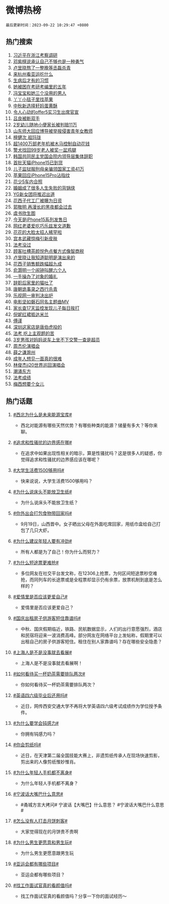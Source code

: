 # 微博热榜

`最后更新时间：2023-09-22 10:29:47 +0800`

## 热门搜索

1. [习近平在浙江考察调研](https://m.weibo.cn/search?containerid=100103type%3D1%26t%3D10%26q%3D%23%E4%B9%A0%E8%BF%91%E5%B9%B3%E5%9C%A8%E6%B5%99%E6%B1%9F%E8%80%83%E5%AF%9F%E8%B0%83%E7%A0%94%23&stream_entry_id=51&isnewpage=1&extparam=seat%3D1%26cate%3D10103%26q%3D%2523%25E4%25B9%25A0%25E8%25BF%2591%25E5%25B9%25B3%25E5%259C%25A8%25E6%25B5%2599%25E6%25B1%259F%25E8%2580%2583%25E5%25AF%259F%25E8%25B0%2583%25E7%25A0%2594%2523%26pos%3D0%26stream_entry_id%3D51%26c_type%3D51%26dgr%3D0%26filter_type%3Drealtimehot%26display_time%3D1695349786%26pre_seqid%3D1695349786060027387194)
1. [邓紫棋说承认自己不够也是一种勇气](https://m.weibo.cn/search?containerid=100103type%3D1%26t%3D10%26q%3D%23%E9%82%93%E7%B4%AB%E6%A3%8B%E8%AF%B4%E6%89%BF%E8%AE%A4%E8%87%AA%E5%B7%B1%E4%B8%8D%E5%A4%9F%E4%B9%9F%E6%98%AF%E4%B8%80%E7%A7%8D%E5%8B%87%E6%B0%94%23&stream_entry_id=31&isnewpage=1&extparam=seat%3D1%26lcate%3D5001%26flag%3D1%26pos%3D0%26stream_entry_id%3D31%26c_type%3D31%26dgr%3D0%26realpos%3D1%26q%3D%2523%25E9%2582%2593%25E7%25B4%25AB%25E6%25A3%258B%25E8%25AF%25B4%25E6%2589%25BF%25E8%25AE%25A4%25E8%2587%25AA%25E5%25B7%25B1%25E4%25B8%258D%25E5%25A4%259F%25E4%25B9%259F%25E6%2598%25AF%25E4%25B8%2580%25E7%25A7%258D%25E5%258B%2587%25E6%25B0%2594%2523%26band_rank%3D1%26cate%3D5001%26filter_type%3Drealtimehot%26display_time%3D1695349786%26pre_seqid%3D1695349786060027387194)
1. [卢昱晓熬了一整晚等丞磊杀青](https://m.weibo.cn/search?containerid=100103type%3D1%26t%3D10%26q%3D%23%E5%8D%A2%E6%98%B1%E6%99%93%E7%86%AC%E4%BA%86%E4%B8%80%E6%95%B4%E6%99%9A%E7%AD%89%E4%B8%9E%E7%A3%8A%E6%9D%80%E9%9D%92%23&stream_entry_id=31&isnewpage=1&extparam=seat%3D1%26lcate%3D5001%26flag%3D0%26pos%3D1%26stream_entry_id%3D31%26c_type%3D31%26dgr%3D0%26realpos%3D2%26q%3D%2523%25E5%258D%25A2%25E6%2598%25B1%25E6%2599%2593%25E7%2586%25AC%25E4%25BA%2586%25E4%25B8%2580%25E6%2595%25B4%25E6%2599%259A%25E7%25AD%2589%25E4%25B8%259E%25E7%25A3%258A%25E6%259D%2580%25E9%259D%2592%2523%26band_rank%3D2%26cate%3D5001%26filter_type%3Drealtimehot%26display_time%3D1695349786%26pre_seqid%3D1695349786060027387194)
1. [来杭州看亚运吃什么](https://m.weibo.cn/search?containerid=100103type%3D1%26t%3D10%26q%3D%23%E6%9D%A5%E6%9D%AD%E5%B7%9E%E7%9C%8B%E4%BA%9A%E8%BF%90%E5%90%83%E4%BB%80%E4%B9%88%23&stream_entry_id=31&isnewpage=1&extparam=seat%3D1%26lcate%3D5001%26flag%3D0%26pos%3D2%26stream_entry_id%3D31%26c_type%3D31%26dgr%3D0%26realpos%3D3%26q%3D%2523%25E6%259D%25A5%25E6%259D%25AD%25E5%25B7%259E%25E7%259C%258B%25E4%25BA%259A%25E8%25BF%2590%25E5%2590%2583%25E4%25BB%2580%25E4%25B9%2588%2523%26band_rank%3D3%26cate%3D5001%26filter_type%3Drealtimehot%26display_time%3D1695349786%26pre_seqid%3D1695349786060027387194)
1. [生病后才有的习惯](https://m.weibo.cn/search?containerid=100103type%3D1%26t%3D10%26q%3D%23%E7%94%9F%E7%97%85%E5%90%8E%E6%89%8D%E6%9C%89%E7%9A%84%E4%B9%A0%E6%83%AF%23&stream_entry_id=31&isnewpage=1&extparam=seat%3D1%26lcate%3D5001%26pos%3D3%26stream_entry_id%3D31%26c_type%3D31%26dgr%3D0%26topic_ad%3D1%26cate%3D5001%26adid%3D205023%26q%3D%2523%25E7%2594%259F%25E7%2597%2585%25E5%2590%258E%25E6%2589%258D%25E6%259C%2589%25E7%259A%2584%25E4%25B9%25A0%25E6%2583%25AF%2523%26band_rank%3D4%26is_ad_pos%3D1%26filter_type%3Drealtimehot%26display_time%3D1695349786%26pre_seqid%3D1695349786060027387194)
1. [她被困在考研考编里的五年](https://m.weibo.cn/search?containerid=100103type%3D1%26t%3D10%26q%3D%23%E5%A5%B9%E8%A2%AB%E5%9B%B0%E5%9C%A8%E8%80%83%E7%A0%94%E8%80%83%E7%BC%96%E9%87%8C%E7%9A%84%E4%BA%94%E5%B9%B4%23&stream_entry_id=31&isnewpage=1&extparam=seat%3D1%26lcate%3D5001%26flag%3D16%26pos%3D4%26stream_entry_id%3D31%26c_type%3D31%26dgr%3D0%26realpos%3D4%26q%3D%2523%25E5%25A5%25B9%25E8%25A2%25AB%25E5%259B%25B0%25E5%259C%25A8%25E8%2580%2583%25E7%25A0%2594%25E8%2580%2583%25E7%25BC%2596%25E9%2587%258C%25E7%259A%2584%25E4%25BA%2594%25E5%25B9%25B4%2523%26band_rank%3D4%26cate%3D5001%26filter_type%3Drealtimehot%26display_time%3D1695349786%26pre_seqid%3D1695349786060027387194)
1. [冯宝宝和她三个没用的男人](https://m.weibo.cn/search?containerid=100103type%3D1%26t%3D10%26q%3D%23%E5%86%AF%E5%AE%9D%E5%AE%9D%E5%92%8C%E5%A5%B9%E4%B8%89%E4%B8%AA%E6%B2%A1%E7%94%A8%E7%9A%84%E7%94%B7%E4%BA%BA%23&stream_entry_id=31&isnewpage=1&extparam=seat%3D1%26lcate%3D5001%26flag%3D1%26pos%3D5%26stream_entry_id%3D31%26c_type%3D31%26dgr%3D0%26realpos%3D5%26q%3D%2523%25E5%2586%25AF%25E5%25AE%259D%25E5%25AE%259D%25E5%2592%258C%25E5%25A5%25B9%25E4%25B8%2589%25E4%25B8%25AA%25E6%25B2%25A1%25E7%2594%25A8%25E7%259A%2584%25E7%2594%25B7%25E4%25BA%25BA%2523%26band_rank%3D5%26cate%3D5001%26filter_type%3Drealtimehot%26display_time%3D1695349786%26pre_seqid%3D1695349786060027387194)
1. [丫丫小毯子里找苹果](https://m.weibo.cn/search?containerid=100103type%3D1%26t%3D10%26q%3D%23%E4%B8%AB%E4%B8%AB%E5%B0%8F%E6%AF%AF%E5%AD%90%E9%87%8C%E6%89%BE%E8%8B%B9%E6%9E%9C%23&stream_entry_id=31&isnewpage=1&extparam=seat%3D1%26lcate%3D5001%26flag%3D32768%26pos%3D6%26stream_entry_id%3D31%26c_type%3D31%26dgr%3D0%26realpos%3D6%26q%3D%2523%25E4%25B8%25AB%25E4%25B8%25AB%25E5%25B0%258F%25E6%25AF%25AF%25E5%25AD%2590%25E9%2587%258C%25E6%2589%25BE%25E8%258B%25B9%25E6%259E%259C%2523%26band_rank%3D6%26cate%3D5001%26filter_type%3Drealtimehot%26display_time%3D1695349786%26pre_seqid%3D1695349786060027387194)
1. [中秋新选择轩妈蛋黄酥](https://m.weibo.cn/search?containerid=100103type%3D1%26t%3D10%26q%3D%23%E4%B8%AD%E7%A7%8B%E6%96%B0%E9%80%89%E6%8B%A9%E8%BD%A9%E5%A6%88%E8%9B%8B%E9%BB%84%E9%85%A5%23&stream_entry_id=31&isnewpage=1&extparam=seat%3D1%26lcate%3D5001%26pos%3D7%26stream_entry_id%3D31%26c_type%3D31%26dgr%3D0%26topic_ad%3D1%26cate%3D5001%26adid%3D203590%26q%3D%2523%25E4%25B8%25AD%25E7%25A7%258B%25E6%2596%25B0%25E9%2580%2589%25E6%258B%25A9%25E8%25BD%25A9%25E5%25A6%2588%25E8%259B%258B%25E9%25BB%2584%25E9%2585%25A5%2523%26band_rank%3D7%26is_ad_pos%3D1%26filter_type%3Drealtimehot%26display_time%3D1695349786%26pre_seqid%3D1695349786060027387194)
1. [令人心动的offer5实习生出席官宣](https://m.weibo.cn/search?containerid=100103type%3D1%26t%3D10%26q%3D%23%E4%BB%A4%E4%BA%BA%E5%BF%83%E5%8A%A8%E7%9A%84offer5%E5%AE%9E%E4%B9%A0%E7%94%9F%E5%87%BA%E5%B8%AD%E5%AE%98%E5%AE%A3%23&stream_entry_id=31&isnewpage=1&extparam=seat%3D1%26lcate%3D5001%26flag%3D1%26pos%3D8%26stream_entry_id%3D31%26c_type%3D31%26dgr%3D0%26realpos%3D7%26q%3D%2523%25E4%25BB%25A4%25E4%25BA%25BA%25E5%25BF%2583%25E5%258A%25A8%25E7%259A%2584offer5%25E5%25AE%259E%25E4%25B9%25A0%25E7%2594%259F%25E5%2587%25BA%25E5%25B8%25AD%25E5%25AE%2598%25E5%25AE%25A3%2523%26band_rank%3D7%26cate%3D5001%26filter_type%3Drealtimehot%26display_time%3D1695349786%26pre_seqid%3D1695349786060027387194)
1. [吕良被断双手](https://m.weibo.cn/search?containerid=100103type%3D1%26t%3D10%26q%3D%23%E5%90%95%E8%89%AF%E8%A2%AB%E6%96%AD%E5%8F%8C%E6%89%8B%23&stream_entry_id=31&isnewpage=1&extparam=seat%3D1%26lcate%3D5001%26flag%3D1%26pos%3D9%26stream_entry_id%3D31%26c_type%3D31%26dgr%3D0%26realpos%3D8%26q%3D%2523%25E5%2590%2595%25E8%2589%25AF%25E8%25A2%25AB%25E6%2596%25AD%25E5%258F%258C%25E6%2589%258B%2523%26band_rank%3D8%26cate%3D5001%26filter_type%3Drealtimehot%26display_time%3D1695349786%26pre_seqid%3D1695349786060027387194)
1. [2岁幼儿随地小便家长被判赔11万](https://m.weibo.cn/search?containerid=100103type%3D1%26t%3D10%26q%3D%232%E5%B2%81%E5%B9%BC%E5%84%BF%E9%9A%8F%E5%9C%B0%E5%B0%8F%E4%BE%BF%E5%AE%B6%E9%95%BF%E8%A2%AB%E5%88%A4%E8%B5%9411%E4%B8%87%23&stream_entry_id=31&isnewpage=1&extparam=seat%3D1%26lcate%3D5001%26flag%3D0%26pos%3D10%26stream_entry_id%3D31%26c_type%3D31%26dgr%3D0%26realpos%3D9%26q%3D%25232%25E5%25B2%2581%25E5%25B9%25BC%25E5%2584%25BF%25E9%259A%258F%25E5%259C%25B0%25E5%25B0%258F%25E4%25BE%25BF%25E5%25AE%25B6%25E9%2595%25BF%25E8%25A2%25AB%25E5%2588%25A4%25E8%25B5%259411%25E4%25B8%2587%2523%26band_rank%3D9%26cate%3D5001%26filter_type%3Drealtimehot%26display_time%3D1695349786%26pre_seqid%3D1695349786060027387194)
1. [山东师大回应博导被举报侵害青年女教师](https://m.weibo.cn/search?containerid=100103type%3D1%26t%3D10%26q%3D%23%E5%B1%B1%E4%B8%9C%E5%B8%88%E5%A4%A7%E5%9B%9E%E5%BA%94%E5%8D%9A%E5%AF%BC%E8%A2%AB%E4%B8%BE%E6%8A%A5%E4%BE%B5%E5%AE%B3%E9%9D%92%E5%B9%B4%E5%A5%B3%E6%95%99%E5%B8%88%23&stream_entry_id=31&isnewpage=1&extparam=seat%3D1%26lcate%3D5001%26flag%3D1%26pos%3D11%26stream_entry_id%3D31%26c_type%3D31%26dgr%3D0%26realpos%3D10%26q%3D%2523%25E5%25B1%25B1%25E4%25B8%259C%25E5%25B8%2588%25E5%25A4%25A7%25E5%259B%259E%25E5%25BA%2594%25E5%258D%259A%25E5%25AF%25BC%25E8%25A2%25AB%25E4%25B8%25BE%25E6%258A%25A5%25E4%25BE%25B5%25E5%25AE%25B3%25E9%259D%2592%25E5%25B9%25B4%25E5%25A5%25B3%25E6%2595%2599%25E5%25B8%2588%2523%26band_rank%3D10%26cate%3D5001%26filter_type%3Drealtimehot%26display_time%3D1695349786%26pre_seqid%3D1695349786060027387194)
1. [檀健次 祖玛珑](https://m.weibo.cn/search?containerid=100103type%3D1%26t%3D10%26q%3D%E6%AA%80%E5%81%A5%E6%AC%A1+%E7%A5%96%E7%8E%9B%E7%8F%91&stream_entry_id=31&isnewpage=1&extparam=seat%3D1%26lcate%3D5001%26flag%3D1%26pos%3D12%26stream_entry_id%3D31%26c_type%3D31%26dgr%3D0%26realpos%3D11%26q%3D%25E6%25AA%2580%25E5%2581%25A5%25E6%25AC%25A1%2520%25E7%25A5%2596%25E7%258E%259B%25E7%258F%2591%26band_rank%3D11%26cate%3D5001%26filter_type%3Drealtimehot%26display_time%3D1695349786%26pre_seqid%3D1695349786060027387194)
1. [超1400万部老年机被木马控制自动花钱](https://m.weibo.cn/search?containerid=100103type%3D1%26t%3D10%26q%3D%23%E8%B6%851400%E4%B8%87%E9%83%A8%E8%80%81%E5%B9%B4%E6%9C%BA%E8%A2%AB%E6%9C%A8%E9%A9%AC%E6%8E%A7%E5%88%B6%E8%87%AA%E5%8A%A8%E8%8A%B1%E9%92%B1%23&stream_entry_id=31&isnewpage=1&extparam=seat%3D1%26lcate%3D5001%26flag%3D0%26pos%3D13%26stream_entry_id%3D31%26c_type%3D31%26dgr%3D0%26realpos%3D12%26q%3D%2523%25E8%25B6%25851400%25E4%25B8%2587%25E9%2583%25A8%25E8%2580%2581%25E5%25B9%25B4%25E6%259C%25BA%25E8%25A2%25AB%25E6%259C%25A8%25E9%25A9%25AC%25E6%258E%25A7%25E5%2588%25B6%25E8%2587%25AA%25E5%258A%25A8%25E8%258A%25B1%25E9%2592%25B1%2523%26band_rank%3D12%26cate%3D5001%26filter_type%3Drealtimehot%26display_time%3D1695349786%26pre_seqid%3D1695349786060027387194)
1. [警犬找回99岁老人被奖一盆鸡腿](https://m.weibo.cn/search?containerid=100103type%3D1%26t%3D10%26q%3D%23%E8%AD%A6%E7%8A%AC%E6%89%BE%E5%9B%9E99%E5%B2%81%E8%80%81%E4%BA%BA%E8%A2%AB%E5%A5%96%E4%B8%80%E7%9B%86%E9%B8%A1%E8%85%BF%23&stream_entry_id=31&isnewpage=1&extparam=seat%3D1%26lcate%3D5001%26flag%3D1%26pos%3D14%26stream_entry_id%3D31%26c_type%3D31%26dgr%3D0%26realpos%3D13%26q%3D%2523%25E8%25AD%25A6%25E7%258A%25AC%25E6%2589%25BE%25E5%259B%259E99%25E5%25B2%2581%25E8%2580%2581%25E4%25BA%25BA%25E8%25A2%25AB%25E5%25A5%2596%25E4%25B8%2580%25E7%259B%2586%25E9%25B8%25A1%25E8%2585%25BF%2523%26band_rank%3D13%26cate%3D5001%26filter_type%3Drealtimehot%26display_time%3D1695349786%26pre_seqid%3D1695349786060027387194)
1. [韩国共同民主党国会院内领导层集体辞职](https://m.weibo.cn/search?containerid=100103type%3D1%26t%3D10%26q%3D%23%E9%9F%A9%E5%9B%BD%E5%85%B1%E5%90%8C%E6%B0%91%E4%B8%BB%E5%85%9A%E5%9B%BD%E4%BC%9A%E9%99%A2%E5%86%85%E9%A2%86%E5%AF%BC%E5%B1%82%E9%9B%86%E4%BD%93%E8%BE%9E%E8%81%8C%23&stream_entry_id=31&isnewpage=1&extparam=seat%3D1%26lcate%3D5001%26flag%3D0%26pos%3D15%26stream_entry_id%3D31%26c_type%3D31%26dgr%3D0%26realpos%3D14%26q%3D%2523%25E9%259F%25A9%25E5%259B%25BD%25E5%2585%25B1%25E5%2590%258C%25E6%25B0%2591%25E4%25B8%25BB%25E5%2585%259A%25E5%259B%25BD%25E4%25BC%259A%25E9%2599%25A2%25E5%2586%2585%25E9%25A2%2586%25E5%25AF%25BC%25E5%25B1%2582%25E9%259B%2586%25E4%25BD%2593%25E8%25BE%259E%25E8%2581%258C%2523%26band_rank%3D14%26cate%3D5001%26filter_type%3Drealtimehot%26display_time%3D1695349786%26pre_seqid%3D1695349786060027387194)
1. [首批天猫iPhone15已到货](https://m.weibo.cn/search?containerid=100103type%3D1%26t%3D10%26q%3D%23%E9%A6%96%E6%89%B9%E5%A4%A9%E7%8C%ABiPhone15%E5%B7%B2%E5%88%B0%E8%B4%A7%23&stream_entry_id=31&isnewpage=1&extparam=seat%3D1%26lcate%3D5001%26flag%3D0%26pos%3D16%26stream_entry_id%3D31%26c_type%3D31%26dgr%3D0%26adid%3D205118%26realpos%3D15%26cate%3D5001%26band_rank%3D15%26q%3D%2523%25E9%25A6%2596%25E6%2589%25B9%25E5%25A4%25A9%25E7%258C%25ABiPhone15%25E5%25B7%25B2%25E5%2588%25B0%25E8%25B4%25A7%2523%26filter_type%3Drealtimehot%26display_time%3D1695349786%26pre_seqid%3D1695349786060027387194)
1. [儿子监狱服刑母亲骗领国家工资41万](https://m.weibo.cn/search?containerid=100103type%3D1%26t%3D10%26q%3D%23%E5%84%BF%E5%AD%90%E7%9B%91%E7%8B%B1%E6%9C%8D%E5%88%91%E6%AF%8D%E4%BA%B2%E9%AA%97%E9%A2%86%E5%9B%BD%E5%AE%B6%E5%B7%A5%E8%B5%8441%E4%B8%87%23&stream_entry_id=31&isnewpage=1&extparam=seat%3D1%26lcate%3D5001%26flag%3D1%26pos%3D17%26stream_entry_id%3D31%26c_type%3D31%26dgr%3D0%26realpos%3D16%26q%3D%2523%25E5%2584%25BF%25E5%25AD%2590%25E7%259B%2591%25E7%258B%25B1%25E6%259C%258D%25E5%2588%2591%25E6%25AF%258D%25E4%25BA%25B2%25E9%25AA%2597%25E9%25A2%2586%25E5%259B%25BD%25E5%25AE%25B6%25E5%25B7%25A5%25E8%25B5%258441%25E4%25B8%2587%2523%26band_rank%3D16%26cate%3D5001%26filter_type%3Drealtimehot%26display_time%3D1695349786%26pre_seqid%3D1695349786060027387194)
1. [苹果回应iPhone15Pro沾指纹](https://m.weibo.cn/search?containerid=100103type%3D1%26t%3D10%26q%3D%23%E8%8B%B9%E6%9E%9C%E5%9B%9E%E5%BA%94iPhone15Pro%E6%B2%BE%E6%8C%87%E7%BA%B9%23&stream_entry_id=31&isnewpage=1&extparam=seat%3D1%26lcate%3D5001%26flag%3D1%26pos%3D18%26stream_entry_id%3D31%26c_type%3D31%26dgr%3D0%26realpos%3D17%26q%3D%2523%25E8%258B%25B9%25E6%259E%259C%25E5%259B%259E%25E5%25BA%2594iPhone15Pro%25E6%25B2%25BE%25E6%258C%2587%25E7%25BA%25B9%2523%26band_rank%3D17%26cate%3D5001%26filter_type%3Drealtimehot%26display_time%3D1695349786%26pre_seqid%3D1695349786060027387194)
1. [花少5车内合照](https://m.weibo.cn/search?containerid=100103type%3D1%26t%3D10%26q%3D%23%E8%8A%B1%E5%B0%915%E8%BD%A6%E5%86%85%E5%90%88%E7%85%A7%23&stream_entry_id=31&isnewpage=1&extparam=seat%3D1%26lcate%3D5001%26flag%3D1%26pos%3D19%26stream_entry_id%3D31%26c_type%3D31%26dgr%3D0%26realpos%3D18%26q%3D%2523%25E8%258A%25B1%25E5%25B0%25915%25E8%25BD%25A6%25E5%2586%2585%25E5%2590%2588%25E7%2585%25A7%2523%26band_rank%3D18%26cate%3D5001%26filter_type%3Drealtimehot%26display_time%3D1695349786%26pre_seqid%3D1695349786060027387194)
1. [婚姻成了很多人生失败的背锅侠](https://m.weibo.cn/search?containerid=100103type%3D1%26t%3D10%26q%3D%E5%A9%9A%E5%A7%BB%E6%88%90%E4%BA%86%E5%BE%88%E5%A4%9A%E4%BA%BA%E7%94%9F%E5%A4%B1%E8%B4%A5%E7%9A%84%E8%83%8C%E9%94%85%E4%BE%A0&stream_entry_id=31&isnewpage=1&extparam=seat%3D1%26lcate%3D5001%26flag%3D0%26pos%3D20%26stream_entry_id%3D31%26c_type%3D31%26dgr%3D0%26realpos%3D19%26q%3D%25E5%25A9%259A%25E5%25A7%25BB%25E6%2588%2590%25E4%25BA%2586%25E5%25BE%2588%25E5%25A4%259A%25E4%25BA%25BA%25E7%2594%259F%25E5%25A4%25B1%25E8%25B4%25A5%25E7%259A%2584%25E8%2583%258C%25E9%2594%2585%25E4%25BE%25A0%26band_rank%3D19%26cate%3D5001%26filter_type%3Drealtimehot%26display_time%3D1695349786%26pre_seqid%3D1695349786060027387194)
1. [YG新女团将推迟出道](https://m.weibo.cn/search?containerid=100103type%3D1%26t%3D10%26q%3D%23YG%E6%96%B0%E5%A5%B3%E5%9B%A2%E5%B0%86%E6%8E%A8%E8%BF%9F%E5%87%BA%E9%81%93%23&stream_entry_id=31&isnewpage=1&extparam=seat%3D1%26lcate%3D5001%26flag%3D1%26pos%3D21%26stream_entry_id%3D31%26c_type%3D31%26dgr%3D0%26realpos%3D20%26q%3D%2523YG%25E6%2596%25B0%25E5%25A5%25B3%25E5%259B%25A2%25E5%25B0%2586%25E6%258E%25A8%25E8%25BF%259F%25E5%2587%25BA%25E9%2581%2593%2523%26band_rank%3D20%26cate%3D5001%26filter_type%3Drealtimehot%26display_time%3D1695349786%26pre_seqid%3D1695349786060027387194)
1. [花西子代工厂被曝为日资](https://m.weibo.cn/search?containerid=100103type%3D1%26t%3D10%26q%3D%23%E8%8A%B1%E8%A5%BF%E5%AD%90%E4%BB%A3%E5%B7%A5%E5%8E%82%E8%A2%AB%E6%9B%9D%E4%B8%BA%E6%97%A5%E8%B5%84%23&stream_entry_id=31&isnewpage=1&extparam=seat%3D1%26lcate%3D5001%26flag%3D2%26pos%3D22%26stream_entry_id%3D31%26c_type%3D31%26dgr%3D0%26realpos%3D21%26q%3D%2523%25E8%258A%25B1%25E8%25A5%25BF%25E5%25AD%2590%25E4%25BB%25A3%25E5%25B7%25A5%25E5%258E%2582%25E8%25A2%25AB%25E6%259B%259D%25E4%25B8%25BA%25E6%2597%25A5%25E8%25B5%2584%2523%26band_rank%3D21%26cate%3D5001%26filter_type%3Drealtimehot%26display_time%3D1695349786%26pre_seqid%3D1695349786060027387194)
1. [郭敬明 再漫长的黑夜都会过去](https://m.weibo.cn/search?containerid=100103type%3D1%26t%3D10%26q%3D%E9%83%AD%E6%95%AC%E6%98%8E+%E5%86%8D%E6%BC%AB%E9%95%BF%E7%9A%84%E9%BB%91%E5%A4%9C%E9%83%BD%E4%BC%9A%E8%BF%87%E5%8E%BB&stream_entry_id=31&isnewpage=1&extparam=seat%3D1%26lcate%3D5001%26flag%3D0%26pos%3D23%26stream_entry_id%3D31%26c_type%3D31%26dgr%3D0%26realpos%3D22%26q%3D%25E9%2583%25AD%25E6%2595%25AC%25E6%2598%258E%2520%25E5%2586%258D%25E6%25BC%25AB%25E9%2595%25BF%25E7%259A%2584%25E9%25BB%2591%25E5%25A4%259C%25E9%2583%25BD%25E4%25BC%259A%25E8%25BF%2587%25E5%258E%25BB%26band_rank%3D22%26cate%3D5001%26filter_type%3Drealtimehot%26display_time%3D1695349786%26pre_seqid%3D1695349786060027387194)
1. [虞书欣生图](https://m.weibo.cn/search?containerid=100103type%3D1%26t%3D10%26q%3D%E8%99%9E%E4%B9%A6%E6%AC%A3%E7%94%9F%E5%9B%BE&stream_entry_id=31&isnewpage=1&extparam=seat%3D1%26lcate%3D5001%26flag%3D0%26pos%3D24%26stream_entry_id%3D31%26c_type%3D31%26dgr%3D0%26realpos%3D23%26q%3D%25E8%2599%259E%25E4%25B9%25A6%25E6%25AC%25A3%25E7%2594%259F%25E5%259B%25BE%26band_rank%3D23%26cate%3D5001%26filter_type%3Drealtimehot%26display_time%3D1695349786%26pre_seqid%3D1695349786060027387194)
1. [今天是iPhone15系列发售日](https://m.weibo.cn/search?containerid=100103type%3D1%26t%3D10%26q%3D%23%E4%BB%8A%E5%A4%A9%E6%98%AFiPhone15%E7%B3%BB%E5%88%97%E5%8F%91%E5%94%AE%E6%97%A5%23&stream_entry_id=31&isnewpage=1&extparam=seat%3D1%26lcate%3D5001%26flag%3D0%26pos%3D25%26stream_entry_id%3D31%26c_type%3D31%26dgr%3D0%26realpos%3D24%26q%3D%2523%25E4%25BB%258A%25E5%25A4%25A9%25E6%2598%25AFiPhone15%25E7%25B3%25BB%25E5%2588%2597%25E5%258F%2591%25E5%2594%25AE%25E6%2597%25A5%2523%26band_rank%3D24%26cate%3D5001%26filter_type%3Drealtimehot%26display_time%3D1695349786%26pre_seqid%3D1695349786060027387194)
1. [网红老婆爱吃巧乐兹发文道歉](https://m.weibo.cn/search?containerid=100103type%3D1%26t%3D10%26q%3D%23%E7%BD%91%E7%BA%A2%E8%80%81%E5%A9%86%E7%88%B1%E5%90%83%E5%B7%A7%E4%B9%90%E5%85%B9%E5%8F%91%E6%96%87%E9%81%93%E6%AD%89%23&stream_entry_id=31&isnewpage=1&extparam=seat%3D1%26lcate%3D5001%26flag%3D0%26pos%3D26%26stream_entry_id%3D31%26c_type%3D31%26dgr%3D0%26realpos%3D25%26q%3D%2523%25E7%25BD%2591%25E7%25BA%25A2%25E8%2580%2581%25E5%25A9%2586%25E7%2588%25B1%25E5%2590%2583%25E5%25B7%25A7%25E4%25B9%2590%25E5%2585%25B9%25E5%258F%2591%25E6%2596%2587%25E9%2581%2593%25E6%25AD%2589%2523%26band_rank%3D25%26cate%3D5001%26filter_type%3Drealtimehot%26display_time%3D1695349786%26pre_seqid%3D1695349786060027387194)
1. [花花的大脸太招人稀罕啦](https://m.weibo.cn/search?containerid=100103type%3D1%26t%3D10%26q%3D%E8%8A%B1%E8%8A%B1%E7%9A%84%E5%A4%A7%E8%84%B8%E5%A4%AA%E6%8B%9B%E4%BA%BA%E7%A8%80%E7%BD%95%E5%95%A6&stream_entry_id=31&isnewpage=1&extparam=seat%3D1%26lcate%3D5001%26flag%3D1%26pos%3D27%26stream_entry_id%3D31%26c_type%3D31%26dgr%3D0%26realpos%3D26%26q%3D%25E8%258A%25B1%25E8%258A%25B1%25E7%259A%2584%25E5%25A4%25A7%25E8%2584%25B8%25E5%25A4%25AA%25E6%258B%259B%25E4%25BA%25BA%25E7%25A8%2580%25E7%25BD%2595%25E5%2595%25A6%26band_rank%3D26%26cate%3D5001%26filter_type%3Drealtimehot%26display_time%3D1695349786%26pre_seqid%3D1695349786060027387194)
1. [宫本武藏惊梅引新皮肤](https://m.weibo.cn/search?containerid=100103type%3D1%26t%3D10%26q%3D%23%E5%AE%AB%E6%9C%AC%E6%AD%A6%E8%97%8F%E6%83%8A%E6%A2%85%E5%BC%95%E6%96%B0%E7%9A%AE%E8%82%A4%23&stream_entry_id=31&isnewpage=1&extparam=seat%3D1%26lcate%3D5001%26flag%3D1%26pos%3D28%26stream_entry_id%3D31%26c_type%3D31%26dgr%3D0%26realpos%3D27%26q%3D%2523%25E5%25AE%25AB%25E6%259C%25AC%25E6%25AD%25A6%25E8%2597%258F%25E6%2583%258A%25E6%25A2%2585%25E5%25BC%2595%25E6%2596%25B0%25E7%259A%25AE%25E8%2582%25A4%2523%26band_rank%3D27%26cate%3D5001%26filter_type%3Drealtimehot%26display_time%3D1695349786%26pre_seqid%3D1695349786060027387194)
1. [法考没过](https://m.weibo.cn/search?containerid=100103type%3D1%26t%3D10%26q%3D%E6%B3%95%E8%80%83%E6%B2%A1%E8%BF%87&stream_entry_id=31&isnewpage=1&extparam=seat%3D1%26lcate%3D5001%26flag%3D0%26pos%3D29%26stream_entry_id%3D31%26c_type%3D31%26dgr%3D0%26realpos%3D28%26q%3D%25E6%25B3%2595%25E8%2580%2583%25E6%25B2%25A1%25E8%25BF%2587%26band_rank%3D28%26cate%3D5001%26filter_type%3Drealtimehot%26display_time%3D1695349786%26pre_seqid%3D1695349786060027387194)
1. [顾客吐槽茶颜悦色点餐方式像智商税](https://m.weibo.cn/search?containerid=100103type%3D1%26t%3D10%26q%3D%23%E9%A1%BE%E5%AE%A2%E5%90%90%E6%A7%BD%E8%8C%B6%E9%A2%9C%E6%82%A6%E8%89%B2%E7%82%B9%E9%A4%90%E6%96%B9%E5%BC%8F%E5%83%8F%E6%99%BA%E5%95%86%E7%A8%8E%23&stream_entry_id=31&isnewpage=1&extparam=seat%3D1%26lcate%3D5001%26flag%3D0%26pos%3D30%26stream_entry_id%3D31%26c_type%3D31%26dgr%3D0%26realpos%3D29%26q%3D%2523%25E9%25A1%25BE%25E5%25AE%25A2%25E5%2590%2590%25E6%25A7%25BD%25E8%258C%25B6%25E9%25A2%259C%25E6%2582%25A6%25E8%2589%25B2%25E7%2582%25B9%25E9%25A4%2590%25E6%2596%25B9%25E5%25BC%258F%25E5%2583%258F%25E6%2599%25BA%25E5%2595%2586%25E7%25A8%258E%2523%26band_rank%3D29%26cate%3D5001%26filter_type%3Drealtimehot%26display_time%3D1695349786%26pre_seqid%3D1695349786060027387194)
1. [卢昱晓让我知道聪明是演出来的](https://m.weibo.cn/search?containerid=100103type%3D1%26t%3D10%26q%3D%23%E5%8D%A2%E6%98%B1%E6%99%93%E8%AE%A9%E6%88%91%E7%9F%A5%E9%81%93%E8%81%AA%E6%98%8E%E6%98%AF%E6%BC%94%E5%87%BA%E6%9D%A5%E7%9A%84%23&stream_entry_id=31&isnewpage=1&extparam=seat%3D1%26lcate%3D5001%26flag%3D1%26pos%3D31%26stream_entry_id%3D31%26c_type%3D31%26dgr%3D0%26realpos%3D30%26q%3D%2523%25E5%258D%25A2%25E6%2598%25B1%25E6%2599%2593%25E8%25AE%25A9%25E6%2588%2591%25E7%259F%25A5%25E9%2581%2593%25E8%2581%25AA%25E6%2598%258E%25E6%2598%25AF%25E6%25BC%2594%25E5%2587%25BA%25E6%259D%25A5%25E7%259A%2584%2523%26band_rank%3D30%26cate%3D5001%26filter_type%3Drealtimehot%26display_time%3D1695349786%26pre_seqid%3D1695349786060027387194)
1. [花西子销售额跌幅超九成](https://m.weibo.cn/search?containerid=100103type%3D1%26t%3D10%26q%3D%23%E8%8A%B1%E8%A5%BF%E5%AD%90%E9%94%80%E5%94%AE%E9%A2%9D%E8%B7%8C%E5%B9%85%E8%B6%85%E4%B9%9D%E6%88%90%23&stream_entry_id=31&isnewpage=1&extparam=seat%3D1%26lcate%3D5001%26flag%3D1%26pos%3D32%26stream_entry_id%3D31%26c_type%3D31%26dgr%3D0%26realpos%3D31%26q%3D%2523%25E8%258A%25B1%25E8%25A5%25BF%25E5%25AD%2590%25E9%2594%2580%25E5%2594%25AE%25E9%25A2%259D%25E8%25B7%258C%25E5%25B9%2585%25E8%25B6%2585%25E4%25B9%259D%25E6%2588%2590%2523%26band_rank%3D31%26cate%3D5001%26filter_type%3Drealtimehot%26display_time%3D1695349786%26pre_seqid%3D1695349786060027387194)
1. [俞灏明一个闹钟叫醒六个人](https://m.weibo.cn/search?containerid=100103type%3D1%26t%3D10%26q%3D%23%E4%BF%9E%E7%81%8F%E6%98%8E%E4%B8%80%E4%B8%AA%E9%97%B9%E9%92%9F%E5%8F%AB%E9%86%92%E5%85%AD%E4%B8%AA%E4%BA%BA%23&stream_entry_id=31&isnewpage=1&extparam=seat%3D1%26lcate%3D5001%26flag%3D1%26pos%3D33%26stream_entry_id%3D31%26c_type%3D31%26dgr%3D0%26realpos%3D32%26q%3D%2523%25E4%25BF%259E%25E7%2581%258F%25E6%2598%258E%25E4%25B8%2580%25E4%25B8%25AA%25E9%2597%25B9%25E9%2592%259F%25E5%258F%25AB%25E9%2586%2592%25E5%2585%25AD%25E4%25B8%25AA%25E4%25BA%25BA%2523%26band_rank%3D32%26cate%3D5001%26filter_type%3Drealtimehot%26display_time%3D1695349786%26pre_seqid%3D1695349786060027387194)
1. [一手操办了对象的婚礼](https://m.weibo.cn/search?containerid=100103type%3D1%26t%3D10%26q%3D%E4%B8%80%E6%89%8B%E6%93%8D%E5%8A%9E%E4%BA%86%E5%AF%B9%E8%B1%A1%E7%9A%84%E5%A9%9A%E7%A4%BC&stream_entry_id=31&isnewpage=1&extparam=seat%3D1%26lcate%3D5001%26flag%3D1%26pos%3D34%26stream_entry_id%3D31%26c_type%3D31%26dgr%3D0%26realpos%3D33%26q%3D%25E4%25B8%2580%25E6%2589%258B%25E6%2593%258D%25E5%258A%259E%25E4%25BA%2586%25E5%25AF%25B9%25E8%25B1%25A1%25E7%259A%2584%25E5%25A9%259A%25E7%25A4%25BC%26band_rank%3D33%26cate%3D5001%26filter_type%3Drealtimehot%26display_time%3D1695349786%26pre_seqid%3D1695349786060027387194)
1. [辞职后家里的猫吐了](https://m.weibo.cn/search?containerid=100103type%3D1%26t%3D10%26q%3D%E8%BE%9E%E8%81%8C%E5%90%8E%E5%AE%B6%E9%87%8C%E7%9A%84%E7%8C%AB%E5%90%90%E4%BA%86&stream_entry_id=31&isnewpage=1&extparam=seat%3D1%26lcate%3D5001%26flag%3D1%26pos%3D35%26stream_entry_id%3D31%26c_type%3D31%26dgr%3D0%26realpos%3D34%26q%3D%25E8%25BE%259E%25E8%2581%258C%25E5%2590%258E%25E5%25AE%25B6%25E9%2587%258C%25E7%259A%2584%25E7%258C%25AB%25E5%2590%2590%25E4%25BA%2586%26band_rank%3D34%26cate%3D5001%26filter_type%3Drealtimehot%26display_time%3D1695349786%26pre_seqid%3D1695349786060027387194)
1. [唐朝诡事录之西行杀青](https://m.weibo.cn/search?containerid=100103type%3D1%26t%3D10%26q%3D%23%E5%94%90%E6%9C%9D%E8%AF%A1%E4%BA%8B%E5%BD%95%E4%B9%8B%E8%A5%BF%E8%A1%8C%E6%9D%80%E9%9D%92%23&stream_entry_id=31&isnewpage=1&extparam=seat%3D1%26lcate%3D5001%26flag%3D1%26pos%3D36%26stream_entry_id%3D31%26c_type%3D31%26dgr%3D0%26realpos%3D35%26q%3D%2523%25E5%2594%2590%25E6%259C%259D%25E8%25AF%25A1%25E4%25BA%258B%25E5%25BD%2595%25E4%25B9%258B%25E8%25A5%25BF%25E8%25A1%258C%25E6%259D%2580%25E9%259D%2592%2523%26band_rank%3D35%26cate%3D5001%26filter_type%3Drealtimehot%26display_time%3D1695349786%26pre_seqid%3D1695349786060027387194)
1. [乐视网一审判决出炉](https://m.weibo.cn/search?containerid=100103type%3D1%26t%3D10%26q%3D%23%E4%B9%90%E8%A7%86%E7%BD%91%E4%B8%80%E5%AE%A1%E5%88%A4%E5%86%B3%E5%87%BA%E7%82%89%23&stream_entry_id=31&isnewpage=1&extparam=seat%3D1%26lcate%3D5001%26flag%3D1%26pos%3D37%26stream_entry_id%3D31%26c_type%3D31%26dgr%3D0%26realpos%3D36%26q%3D%2523%25E4%25B9%2590%25E8%25A7%2586%25E7%25BD%2591%25E4%25B8%2580%25E5%25AE%25A1%25E5%2588%25A4%25E5%2586%25B3%25E5%2587%25BA%25E7%2582%2589%2523%26band_rank%3D36%26cate%3D5001%26filter_type%3Drealtimehot%26display_time%3D1695349786%26pre_seqid%3D1695349786060027387194)
1. [电影坚如磐石同名主题曲MV](https://m.weibo.cn/search?containerid=100103type%3D1%26t%3D10%26q%3D%23%E7%94%B5%E5%BD%B1%E5%9D%9A%E5%A6%82%E7%A3%90%E7%9F%B3%E5%90%8C%E5%90%8D%E4%B8%BB%E9%A2%98%E6%9B%B2MV%23&stream_entry_id=31&isnewpage=1&extparam=seat%3D1%26lcate%3D5001%26flag%3D1%26pos%3D38%26stream_entry_id%3D31%26c_type%3D31%26dgr%3D0%26realpos%3D37%26q%3D%2523%25E7%2594%25B5%25E5%25BD%25B1%25E5%259D%259A%25E5%25A6%2582%25E7%25A3%2590%25E7%259F%25B3%25E5%2590%258C%25E5%2590%258D%25E4%25B8%25BB%25E9%25A2%2598%25E6%259B%25B2MV%2523%26band_rank%3D37%26cate%3D5001%26filter_type%3Drealtimehot%26display_time%3D1695349786%26pre_seqid%3D1695349786060027387194)
1. [家长查17天监控发现儿子每日挨打](https://m.weibo.cn/search?containerid=100103type%3D1%26t%3D10%26q%3D%23%E5%AE%B6%E9%95%BF%E6%9F%A517%E5%A4%A9%E7%9B%91%E6%8E%A7%E5%8F%91%E7%8E%B0%E5%84%BF%E5%AD%90%E6%AF%8F%E6%97%A5%E6%8C%A8%E6%89%93%23&stream_entry_id=31&isnewpage=1&extparam=seat%3D1%26lcate%3D5001%26flag%3D0%26pos%3D39%26stream_entry_id%3D31%26c_type%3D31%26dgr%3D0%26realpos%3D38%26q%3D%2523%25E5%25AE%25B6%25E9%2595%25BF%25E6%259F%25A517%25E5%25A4%25A9%25E7%259B%2591%25E6%258E%25A7%25E5%258F%2591%25E7%258E%25B0%25E5%2584%25BF%25E5%25AD%2590%25E6%25AF%258F%25E6%2597%25A5%25E6%258C%25A8%25E6%2589%2593%2523%26band_rank%3D38%26cate%3D5001%26filter_type%3Drealtimehot%26display_time%3D1695349786%26pre_seqid%3D1695349786060027387194)
1. [倪妮红裙抵达米兰](https://m.weibo.cn/search?containerid=100103type%3D1%26t%3D10%26q%3D%23%E5%80%AA%E5%A6%AE%E7%BA%A2%E8%A3%99%E6%8A%B5%E8%BE%BE%E7%B1%B3%E5%85%B0%23&stream_entry_id=31&isnewpage=1&extparam=seat%3D1%26lcate%3D5001%26flag%3D1%26pos%3D40%26stream_entry_id%3D31%26c_type%3D31%26dgr%3D0%26realpos%3D39%26q%3D%2523%25E5%2580%25AA%25E5%25A6%25AE%25E7%25BA%25A2%25E8%25A3%2599%25E6%258A%25B5%25E8%25BE%25BE%25E7%25B1%25B3%25E5%2585%25B0%2523%26band_rank%3D39%26cate%3D5001%26filter_type%3Drealtimehot%26display_time%3D1695349786%26pre_seqid%3D1695349786060027387194)
1. [傅谨](https://m.weibo.cn/search?containerid=100103type%3D1%26t%3D10%26q%3D%E5%82%85%E8%B0%A8&stream_entry_id=31&isnewpage=1&extparam=seat%3D1%26lcate%3D5001%26flag%3D1%26pos%3D41%26stream_entry_id%3D31%26c_type%3D31%26dgr%3D0%26realpos%3D40%26q%3D%25E5%2582%2585%25E8%25B0%25A8%26band_rank%3D40%26cate%3D5001%26filter_type%3Drealtimehot%26display_time%3D1695349786%26pre_seqid%3D1695349786060027387194)
1. [深圳这家店是唐伯虎投的](https://m.weibo.cn/search?containerid=100103type%3D1%26t%3D10%26q%3D%23%E6%B7%B1%E5%9C%B3%E8%BF%99%E5%AE%B6%E5%BA%97%E6%98%AF%E5%94%90%E4%BC%AF%E8%99%8E%E6%8A%95%E7%9A%84%23&stream_entry_id=31&isnewpage=1&extparam=seat%3D1%26lcate%3D5001%26flag%3D1%26pos%3D42%26stream_entry_id%3D31%26c_type%3D31%26dgr%3D0%26realpos%3D41%26q%3D%2523%25E6%25B7%25B1%25E5%259C%25B3%25E8%25BF%2599%25E5%25AE%25B6%25E5%25BA%2597%25E6%2598%25AF%25E5%2594%2590%25E4%25BC%25AF%25E8%2599%258E%25E6%258A%2595%25E7%259A%2584%2523%26band_rank%3D41%26cate%3D5001%26filter_type%3Drealtimehot%26display_time%3D1695349786%26pre_seqid%3D1695349786060027387194)
1. [法考 吃上主观题的苦](https://m.weibo.cn/search?containerid=100103type%3D1%26t%3D10%26q%3D%E6%B3%95%E8%80%83+%E5%90%83%E4%B8%8A%E4%B8%BB%E8%A7%82%E9%A2%98%E7%9A%84%E8%8B%A6&stream_entry_id=31&isnewpage=1&extparam=seat%3D1%26lcate%3D5001%26flag%3D0%26pos%3D43%26stream_entry_id%3D31%26c_type%3D31%26dgr%3D0%26realpos%3D42%26q%3D%25E6%25B3%2595%25E8%2580%2583%2520%25E5%2590%2583%25E4%25B8%258A%25E4%25B8%25BB%25E8%25A7%2582%25E9%25A2%2598%25E7%259A%2584%25E8%258B%25A6%26band_rank%3D42%26cate%3D5001%26filter_type%3Drealtimehot%26display_time%3D1695349786%26pre_seqid%3D1695349786060027387194)
1. [3岁男孩对妈妈说车上坐不下交警一查是超员](https://m.weibo.cn/search?containerid=100103type%3D1%26t%3D10%26q%3D%233%E5%B2%81%E7%94%B7%E5%AD%A9%E5%AF%B9%E5%A6%88%E5%A6%88%E8%AF%B4%E8%BD%A6%E4%B8%8A%E5%9D%90%E4%B8%8D%E4%B8%8B%E4%BA%A4%E8%AD%A6%E4%B8%80%E6%9F%A5%E6%98%AF%E8%B6%85%E5%91%98%23&stream_entry_id=31&isnewpage=1&extparam=seat%3D1%26lcate%3D5001%26flag%3D0%26pos%3D44%26stream_entry_id%3D31%26c_type%3D31%26dgr%3D0%26realpos%3D43%26q%3D%25233%25E5%25B2%2581%25E7%2594%25B7%25E5%25AD%25A9%25E5%25AF%25B9%25E5%25A6%2588%25E5%25A6%2588%25E8%25AF%25B4%25E8%25BD%25A6%25E4%25B8%258A%25E5%259D%2590%25E4%25B8%258D%25E4%25B8%258B%25E4%25BA%25A4%25E8%25AD%25A6%25E4%25B8%2580%25E6%259F%25A5%25E6%2598%25AF%25E8%25B6%2585%25E5%2591%2598%2523%26band_rank%3D43%26cate%3D5001%26filter_type%3Drealtimehot%26display_time%3D1695349786%26pre_seqid%3D1695349786060027387194)
1. [周杰伦演唱会](https://m.weibo.cn/search?containerid=100103type%3D1%26t%3D10%26q%3D%E5%91%A8%E6%9D%B0%E4%BC%A6%E6%BC%94%E5%94%B1%E4%BC%9A&stream_entry_id=31&isnewpage=1&extparam=seat%3D1%26lcate%3D5001%26flag%3D0%26pos%3D45%26stream_entry_id%3D31%26c_type%3D31%26dgr%3D0%26realpos%3D44%26q%3D%25E5%2591%25A8%25E6%259D%25B0%25E4%25BC%25A6%25E6%25BC%2594%25E5%2594%25B1%25E4%25BC%259A%26band_rank%3D44%26cate%3D5001%26filter_type%3Drealtimehot%26display_time%3D1695349786%26pre_seqid%3D1695349786060027387194)
1. [薛之谦滁州](https://m.weibo.cn/search?containerid=100103type%3D1%26t%3D10%26q%3D%E8%96%9B%E4%B9%8B%E8%B0%A6%E6%BB%81%E5%B7%9E&stream_entry_id=31&isnewpage=1&extparam=seat%3D1%26lcate%3D5001%26flag%3D0%26pos%3D46%26stream_entry_id%3D31%26c_type%3D31%26dgr%3D0%26realpos%3D45%26q%3D%25E8%2596%259B%25E4%25B9%258B%25E8%25B0%25A6%25E6%25BB%2581%25E5%25B7%259E%26band_rank%3D45%26cate%3D5001%26filter_type%3Drealtimehot%26display_time%3D1695349786%26pre_seqid%3D1695349786060027387194)
1. [成年人想见一面真的很难](https://m.weibo.cn/search?containerid=100103type%3D1%26t%3D10%26q%3D%E6%88%90%E5%B9%B4%E4%BA%BA%E6%83%B3%E8%A7%81%E4%B8%80%E9%9D%A2%E7%9C%9F%E7%9A%84%E5%BE%88%E9%9A%BE&stream_entry_id=31&isnewpage=1&extparam=seat%3D1%26lcate%3D5001%26flag%3D0%26pos%3D47%26stream_entry_id%3D31%26c_type%3D31%26dgr%3D0%26realpos%3D46%26q%3D%25E6%2588%2590%25E5%25B9%25B4%25E4%25BA%25BA%25E6%2583%25B3%25E8%25A7%2581%25E4%25B8%2580%25E9%259D%25A2%25E7%259C%259F%25E7%259A%2584%25E5%25BE%2588%25E9%259A%25BE%26band_rank%3D46%26cate%3D5001%26filter_type%3Drealtimehot%26display_time%3D1695349786%26pre_seqid%3D1695349786060027387194)
1. [林俊杰jj20世界巡回演唱会](https://m.weibo.cn/search?containerid=100103type%3D1%26t%3D10%26q%3D%23%E6%9E%97%E4%BF%8A%E6%9D%B0jj20%E4%B8%96%E7%95%8C%E5%B7%A1%E5%9B%9E%E6%BC%94%E5%94%B1%E4%BC%9A%23&stream_entry_id=31&isnewpage=1&extparam=seat%3D1%26lcate%3D5001%26flag%3D0%26pos%3D48%26stream_entry_id%3D31%26c_type%3D31%26dgr%3D0%26realpos%3D47%26q%3D%2523%25E6%259E%2597%25E4%25BF%258A%25E6%259D%25B0jj20%25E4%25B8%2596%25E7%2595%258C%25E5%25B7%25A1%25E5%259B%259E%25E6%25BC%2594%25E5%2594%25B1%25E4%25BC%259A%2523%26band_rank%3D47%26cate%3D5001%26filter_type%3Drealtimehot%26display_time%3D1695349786%26pre_seqid%3D1695349786060027387194)
1. [潮涌东方](https://m.weibo.cn/search?containerid=100103type%3D1%26t%3D10%26q%3D%23%E6%BD%AE%E6%B6%8C%E4%B8%9C%E6%96%B9%23&stream_entry_id=31&isnewpage=1&extparam=seat%3D1%26lcate%3D5001%26flag%3D32768%26pos%3D49%26stream_entry_id%3D31%26c_type%3D31%26dgr%3D0%26realpos%3D48%26q%3D%2523%25E6%25BD%25AE%25E6%25B6%258C%25E4%25B8%259C%25E6%2596%25B9%2523%26band_rank%3D48%26cate%3D5001%26filter_type%3Drealtimehot%26display_time%3D1695349786%26pre_seqid%3D1695349786060027387194)
1. [法考成绩](https://m.weibo.cn/search?containerid=100103type%3D1%26t%3D10%26q%3D%E6%B3%95%E8%80%83%E6%88%90%E7%BB%A9&stream_entry_id=31&isnewpage=1&extparam=seat%3D1%26lcate%3D5001%26flag%3D0%26pos%3D50%26stream_entry_id%3D31%26c_type%3D31%26dgr%3D0%26realpos%3D49%26q%3D%25E6%25B3%2595%25E8%2580%2583%25E6%2588%2590%25E7%25BB%25A9%26band_rank%3D49%26cate%3D5001%26filter_type%3Drealtimehot%26display_time%3D1695349786%26pre_seqid%3D1695349786060027387194)
1. [梅西想要个女儿](https://m.weibo.cn/search?containerid=100103type%3D1%26t%3D10%26q%3D%23%E6%A2%85%E8%A5%BF%E6%83%B3%E8%A6%81%E4%B8%AA%E5%A5%B3%E5%84%BF%23&stream_entry_id=31&isnewpage=1&extparam=seat%3D1%26lcate%3D5001%26flag%3D0%26pos%3D51%26stream_entry_id%3D31%26c_type%3D31%26dgr%3D0%26realpos%3D50%26q%3D%2523%25E6%25A2%2585%25E8%25A5%25BF%25E6%2583%25B3%25E8%25A6%2581%25E4%25B8%25AA%25E5%25A5%25B3%25E5%2584%25BF%2523%26band_rank%3D50%26cate%3D5001%26filter_type%3Drealtimehot%26display_time%3D1695349786%26pre_seqid%3D1695349786060027387194)

## 热门话题

1. [#西北为什么是未来能源宝库#](https://m.weibo.cn/search?containerid=231522type%3D1%26t%3D10%26q%3D%23%E8%A5%BF%E5%8C%97%E4%B8%BA%E4%BB%80%E4%B9%88%E6%98%AF%E6%9C%AA%E6%9D%A5%E8%83%BD%E6%BA%90%E5%AE%9D%E5%BA%93%23&stream_entry_id=128&isnewpage=1&extparam=seat%3D1%26lcate%3D5004%26pos%3D1-0-0%26cate%3D5004%26c_type%3D128%26dgr%3D0%26unitid%3D1695263306043%26display_time%3D1695349787%26pre_seqid%3D1695349787102027230237)
    - 西北对能源有哪些天然优势？有哪些种类的能源？储量有多大？等你来聊。

1. [#追求和性骚扰的边界感在哪#](https://m.weibo.cn/search?containerid=231522type%3D1%26t%3D10%26q%3D%23%E8%BF%BD%E6%B1%82%E5%92%8C%E6%80%A7%E9%AA%9A%E6%89%B0%E7%9A%84%E8%BE%B9%E7%95%8C%E6%84%9F%E5%9C%A8%E5%93%AA%23&stream_entry_id=128&isnewpage=1&extparam=seat%3D1%26lcate%3D5004%26pos%3D1-0-1%26cate%3D5004%26c_type%3D128%26dgr%3D0%26unitid%3D1695192802811%26display_time%3D1695349787%26pre_seqid%3D1695349787102027230237)
    - 在追求中如果出现性相关的暗示，算是性骚扰吗？这是很多人的疑惑，你觉得追求和性骚扰的边界感应该在哪呢？

1. [#大学生活费1500够用吗#](https://m.weibo.cn/search?containerid=231522type%3D1%26t%3D10%26q%3D%23%E5%A4%A7%E5%AD%A6%E7%94%9F%E6%B4%BB%E8%B4%B91500%E5%A4%9F%E7%94%A8%E5%90%97%23&stream_entry_id=128&isnewpage=1&extparam=seat%3D1%26lcate%3D5004%26pos%3D1-0-2%26cate%3D5004%26c_type%3D128%26dgr%3D0%26unitid%3D1695293284333%26display_time%3D1695349787%26pre_seqid%3D1695349787102027230237)
    - 快来说说，大学生活费1500够用吗？

1. [#为什么说床头不能放卫生纸#](https://m.weibo.cn/search?containerid=231522type%3D1%26t%3D10%26q%3D%23%E4%B8%BA%E4%BB%80%E4%B9%88%E8%AF%B4%E5%BA%8A%E5%A4%B4%E4%B8%8D%E8%83%BD%E6%94%BE%E5%8D%AB%E7%94%9F%E7%BA%B8%23&stream_entry_id=128&isnewpage=1&extparam=seat%3D1%26lcate%3D5004%26pos%3D1-0-3%26cate%3D5004%26c_type%3D128%26dgr%3D0%26unitid%3D1695301972812%26display_time%3D1695349787%26pre_seqid%3D1695349787102027230237)
    - 为什么说床头不能放卫生纸？

1. [#你外出会打包食物带回家吗#](https://m.weibo.cn/search?containerid=231522type%3D1%26t%3D10%26q%3D%23%E4%BD%A0%E5%A4%96%E5%87%BA%E4%BC%9A%E6%89%93%E5%8C%85%E9%A3%9F%E7%89%A9%E5%B8%A6%E5%9B%9E%E5%AE%B6%E5%90%97%23&stream_entry_id=128&isnewpage=1&extparam=seat%3D1%26lcate%3D5004%26pos%3D1-0-4%26cate%3D5004%26c_type%3D128%26dgr%3D0%26unitid%3D1695340089208%26display_time%3D1695349787%26pre_seqid%3D1695349787102027230237)
    - 9月19日，山西晋中。女子晒出父母在外面吃席回家，用纸巾盒给自己打包了几只大虾。

1. [#为什么建议年轻人要有冲劲#](https://m.weibo.cn/search?containerid=231522type%3D1%26t%3D10%26q%3D%23%E4%B8%BA%E4%BB%80%E4%B9%88%E5%BB%BA%E8%AE%AE%E5%B9%B4%E8%BD%BB%E4%BA%BA%E8%A6%81%E6%9C%89%E5%86%B2%E5%8A%B2%23&stream_entry_id=128&isnewpage=1&extparam=seat%3D1%26lcate%3D5004%26pos%3D1-0-5%26cate%3D5004%26c_type%3D128%26dgr%3D0%26unitid%3D1695307728479%26display_time%3D1695349787%26pre_seqid%3D1695349787102027230237)
    - 所有人都是为了自己！你为什么而努力？

1. [#为什么短途票更难抢#](https://m.weibo.cn/search?containerid=231522type%3D1%26t%3D10%26q%3D%23%E4%B8%BA%E4%BB%80%E4%B9%88%E7%9F%AD%E9%80%94%E7%A5%A8%E6%9B%B4%E9%9A%BE%E6%8A%A2%23&stream_entry_id=128&isnewpage=1&extparam=seat%3D1%26lcate%3D5004%26pos%3D1-0-6%26cate%3D5004%26c_type%3D128%26dgr%3D0%26unitid%3D1695348156171%26display_time%3D1695349787%26pre_seqid%3D1695349787102027230237)
    - 多位网友在社交平台发文称，在12306上抢票，为何区间短途票秒空难抢，而同列车的长途票或是全程票却显示仍有余票，放票机制到底是怎么样的？

1. [#爱情里是否应该更爱自己#](https://m.weibo.cn/search?containerid=231522type%3D1%26t%3D10%26q%3D%23%E7%88%B1%E6%83%85%E9%87%8C%E6%98%AF%E5%90%A6%E5%BA%94%E8%AF%A5%E6%9B%B4%E7%88%B1%E8%87%AA%E5%B7%B1%23&stream_entry_id=128&isnewpage=1&extparam=seat%3D1%26lcate%3D5004%26pos%3D1-0-7%26cate%3D5004%26c_type%3D128%26dgr%3D0%26unitid%3D1695285723220%26display_time%3D1695349787%26pre_seqid%3D1695349787102027230237)
    - 爱情里是否应该更爱自己？

1. [#国庆出租房子供游客短住靠谱吗#](https://m.weibo.cn/search?containerid=231522type%3D1%26t%3D10%26q%3D%23%E5%9B%BD%E5%BA%86%E5%87%BA%E7%A7%9F%E6%88%BF%E5%AD%90%E4%BE%9B%E6%B8%B8%E5%AE%A2%E7%9F%AD%E4%BD%8F%E9%9D%A0%E8%B0%B1%E5%90%97%23&stream_entry_id=128&isnewpage=1&extparam=seat%3D1%26lcate%3D5004%26pos%3D1-0-8%26cate%3D5004%26c_type%3D128%26dgr%3D0%26unitid%3D1695337987264%26display_time%3D1695349787%26pre_seqid%3D1695349787102027230237)
    - 中秋、国庆假期临近，铁路、民航数据显示，人们的出行意愿强烈，酒店和民宿将迎来一波消费高峰。部分网友在网络平台上发帖称，假期里可以出租自己的房子供游客短住。租住在别人家靠谱吗？存在哪些安全隐患？

1. [#上海人是不是没事就去看展#](https://m.weibo.cn/search?containerid=231522type%3D1%26t%3D10%26q%3D%23%E4%B8%8A%E6%B5%B7%E4%BA%BA%E6%98%AF%E4%B8%8D%E6%98%AF%E6%B2%A1%E4%BA%8B%E5%B0%B1%E5%8E%BB%E7%9C%8B%E5%B1%95%23&stream_entry_id=128&isnewpage=1&extparam=seat%3D1%26lcate%3D5004%26pos%3D1-0-9%26cate%3D5004%26c_type%3D128%26dgr%3D0%26unitid%3D1695295685591%26display_time%3D1695349787%26pre_seqid%3D1695349787102027230237)
    - 上海人是不是没事就去看展啊！

1. [#如何看待买一杯奶茶需要排队两次#](https://m.weibo.cn/search?containerid=231522type%3D1%26t%3D10%26q%3D%23%E5%A6%82%E4%BD%95%E7%9C%8B%E5%BE%85%E4%B9%B0%E4%B8%80%E6%9D%AF%E5%A5%B6%E8%8C%B6%E9%9C%80%E8%A6%81%E6%8E%92%E9%98%9F%E4%B8%A4%E6%AC%A1%23&stream_entry_id=128&isnewpage=1&extparam=seat%3D1%26lcate%3D5004%26pos%3D1-0-10%26cate%3D5004%26c_type%3D128%26dgr%3D0%26unitid%3D1695349356484%26display_time%3D1695349787%26pre_seqid%3D1695349787102027230237)
    - 你如何看待买一杯奶茶需要排队两次？

1. [#英语四六级毕业后还用吗#](https://m.weibo.cn/search?containerid=231522type%3D1%26t%3D10%26q%3D%23%E8%8B%B1%E8%AF%AD%E5%9B%9B%E5%85%AD%E7%BA%A7%E6%AF%95%E4%B8%9A%E5%90%8E%E8%BF%98%E7%94%A8%E5%90%97%23&stream_entry_id=128&isnewpage=1&extparam=seat%3D1%26lcate%3D5004%26pos%3D1-0-11%26cate%3D5004%26c_type%3D128%26dgr%3D0%26unitid%3D1695270204852%26display_time%3D1695349787%26pre_seqid%3D1695349787102027230237)
    - 近日，网传西安交通大学不再将大学英语四六级考试成绩作为学位授予条件。

1. [#为什么要学会钝感力#](https://m.weibo.cn/search?containerid=231522type%3D1%26t%3D10%26q%3D%23%E4%B8%BA%E4%BB%80%E4%B9%88%E8%A6%81%E5%AD%A6%E4%BC%9A%E9%92%9D%E6%84%9F%E5%8A%9B%23&stream_entry_id=128&isnewpage=1&extparam=seat%3D1%26lcate%3D5004%26pos%3D1-0-12%26cate%3D5004%26c_type%3D128%26dgr%3D0%26unitid%3D1695252275741%26display_time%3D1695349787%26pre_seqid%3D1695349787102027230237)
    - 你拥有钝感力吗？

1. [#你会剪纸吗#](https://m.weibo.cn/search?containerid=231522type%3D1%26t%3D10%26q%3D%23%E4%BD%A0%E4%BC%9A%E5%89%AA%E7%BA%B8%E5%90%97%23&stream_entry_id=128&isnewpage=1&extparam=seat%3D1%26lcate%3D5004%26pos%3D1-0-13%26cate%3D5004%26c_type%3D128%26dgr%3D0%26unitid%3D1695334984158%26display_time%3D1695349787%26pre_seqid%3D1695349787102027230237)
    - 近日，在天津第二届全国技能大赛上，非遗剪纸传承人在现场快速剪影，剪出来的人像剪纸惟妙惟肖。

1. [#为什么年轻人手机都不离身#](https://m.weibo.cn/search?containerid=231522type%3D1%26t%3D10%26q%3D%23%E4%B8%BA%E4%BB%80%E4%B9%88%E5%B9%B4%E8%BD%BB%E4%BA%BA%E6%89%8B%E6%9C%BA%E9%83%BD%E4%B8%8D%E7%A6%BB%E8%BA%AB%23&stream_entry_id=128&isnewpage=1&extparam=seat%3D1%26lcate%3D5004%26pos%3D1-0-14%26cate%3D5004%26c_type%3D128%26dgr%3D0%26unitid%3D1695211078250%26display_time%3D1695349787%26pre_seqid%3D1695349787102027230237)
    - 为什么年轻人手机都不离身？

1. [#宁波话大嘴巴什么意思#](https://m.weibo.cn/search?containerid=231522type%3D1%26t%3D10%26q%3D%23%E5%AE%81%E6%B3%A2%E8%AF%9D%E5%A4%A7%E5%98%B4%E5%B7%B4%E4%BB%80%E4%B9%88%E6%84%8F%E6%80%9D%23&stream_entry_id=128&isnewpage=1&extparam=seat%3D1%26lcate%3D5004%26pos%3D1-0-15%26cate%3D5004%26c_type%3D128%26dgr%3D0%26unitid%3D1695191044766%26display_time%3D1695349787%26pre_seqid%3D1695349787102027230237)
    - #甬城方言大拷问# 宁波话【大嘴巴】什么意思？  #宁波话大嘴巴什么意思#  ​​​

1. [#怎么没有人打击月饼刺客#](https://m.weibo.cn/search?containerid=231522type%3D1%26t%3D10%26q%3D%23%E6%80%8E%E4%B9%88%E6%B2%A1%E6%9C%89%E4%BA%BA%E6%89%93%E5%87%BB%E6%9C%88%E9%A5%BC%E5%88%BA%E5%AE%A2%23&stream_entry_id=128&isnewpage=1&extparam=seat%3D1%26lcate%3D5004%26pos%3D1-0-16%26cate%3D5004%26c_type%3D128%26dgr%3D0%26unitid%3D1695218767915%26display_time%3D1695349787%26pre_seqid%3D1695349787102027230237)
    - 大家觉得现在的月饼贵不贵啊

1. [#为什么男生更愿意和男生玩#](https://m.weibo.cn/search?containerid=231522type%3D1%26t%3D10%26q%3D%23%E4%B8%BA%E4%BB%80%E4%B9%88%E7%94%B7%E7%94%9F%E6%9B%B4%E6%84%BF%E6%84%8F%E5%92%8C%E7%94%B7%E7%94%9F%E7%8E%A9%23&stream_entry_id=128&isnewpage=1&extparam=seat%3D1%26lcate%3D5004%26pos%3D1-0-17%26cate%3D5004%26c_type%3D128%26dgr%3D0%26unitid%3D1695217720634%26display_time%3D1695349787%26pre_seqid%3D1695349787102027230237)
    - 为什么男生更愿意跟男生玩

1. [#亚运会都有哪些项目#](https://m.weibo.cn/search?containerid=231522type%3D1%26t%3D10%26q%3D%23%E4%BA%9A%E8%BF%90%E4%BC%9A%E9%83%BD%E6%9C%89%E5%93%AA%E4%BA%9B%E9%A1%B9%E7%9B%AE%23&stream_entry_id=128&isnewpage=1&extparam=seat%3D1%26lcate%3D5004%26pos%3D1-0-18%26cate%3D5004%26c_type%3D128%26dgr%3D0%26unitid%3D1695215173851%26display_time%3D1695349787%26pre_seqid%3D1695349787102027230237)
    - 亚运会都有哪些项目？

1. [#找工作面试官真的看颜值吗#](https://m.weibo.cn/search?containerid=231522type%3D1%26t%3D10%26q%3D%23%E6%89%BE%E5%B7%A5%E4%BD%9C%E9%9D%A2%E8%AF%95%E5%AE%98%E7%9C%9F%E7%9A%84%E7%9C%8B%E9%A2%9C%E5%80%BC%E5%90%97%23&stream_entry_id=128&isnewpage=1&extparam=seat%3D1%26lcate%3D5004%26pos%3D1-0-19%26cate%3D5004%26c_type%3D128%26dgr%3D0%26unitid%3D1695213228758%26display_time%3D1695349787%26pre_seqid%3D1695349787102027230237)
    - 找工作面试官真的看颜值吗？分享一下你的面试经历～

